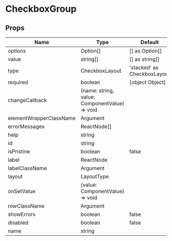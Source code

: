 # CheckboxGroup

## Props
| Name                    | Type                                          | Default                     | Required | Description |
| ----------------------- | --------------------------------------------- | --------------------------- | -------- | ----------- |
| options                 | Option[]                                      | [] as Option[]              | false    |             |
| value                   | string[]                                      | [] as string[]              | false    |             |
| type                    | CheckboxLayout                                | 'stacked' as CheckboxLayout | false    |             |
| required                | boolean                                       | [object Object]             | false    |             |
| changeCallback          | (name: string, value: ComponentValue) => void |                             | true     |             |
| elementWrapperClassName | Argument                                      |                             | true     |             |
| errorMessages           | ReactNode[]                                   |                             | true     |             |
| help                    | string                                        |                             | true     |             |
| id                      | string                                        |                             | true     |             |
| isPristine              | boolean                                       | false                       | true     |             |
| label                   | ReactNode                                     |                             | true     |             |
| labelClassName          | Argument                                      |                             | true     |             |
| layout                  | LayoutType                                    |                             | true     |             |
| onSetValue              | (value: ComponentValue) => void               |                             | true     |             |
| rowClassName            | Argument                                      |                             | true     |             |
| showErrors              | boolean                                       | false                       | true     |             |
| disabled                | boolean                                       | false                       | false    |             |
| name                    | string                                        |                             | true     |             |
